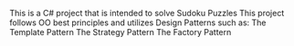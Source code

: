 This is a C# project that is intended to solve Sudoku Puzzles
This project follows OO best principles and utilizes Design Patterns such as:
The Template Pattern
The Strategy Pattern
The Factory Pattern

 